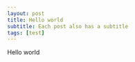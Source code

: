 ```yaml
---
layout: post
title: Hello world
subtitle: Each post also has a subtitle
tags: [test]
---
```

Hello world
